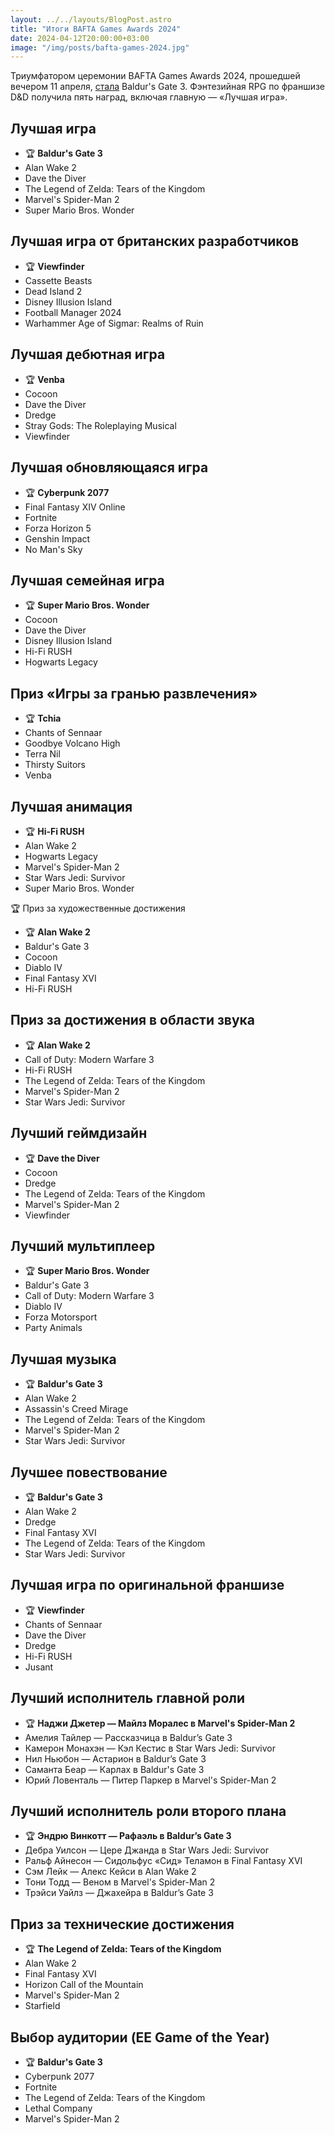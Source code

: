 ```yaml
---
layout: ../../layouts/BlogPost.astro
title: "Итоги BAFTA Games Awards 2024"
date: 2024-04-12T20:00:00+03:00
image: "/img/posts/bafta-games-2024.jpg"
---
```


Триумфатором церемонии BAFTA Games Awards 2024, прошедшей вечером 11 апреля, [стала](https://www.bafta.org/games/awards/2024-nominations-winners) Baldur's Gate 3. Фэнтезийная RPG по франшизе D&D получила пять наград, включая главную — «Лучшая игра».

## Лучшая игра
-   🏆 **Baldur's Gate 3**
-   Alan Wake 2
-   Dave the Diver  
-   The Legend of Zelda: Tears of the Kingdom  
-   Marvel's Spider-Man 2  
-   Super Mario Bros. Wonder   

## Лучшая игра от британских разработчиков
-   🏆 **Viewfinder**
-   Cassette Beasts
-   Dead Island 2  
-   Disney Illusion Island  
-   Football Manager 2024  
-   Warhammer Age of Sigmar: Realms of Ruin   

## Лучшая дебютная игра
-   🏆 **Venba**
-   Cocoon
-   Dave the Diver  
-   Dredge  
-   Stray Gods: The Roleplaying Musical  
-   Viewfinder   

## Лучшая обновляющаяся игра
-   🏆 **Cyberpunk 2077**
-   Final Fantasy XIV Online  
-   Fortnite  
-   Forza Horizon 5  
-   Genshin Impact  
-   No Man's Sky   

## Лучшая семейная игра
-   🏆 **Super Mario Bros. Wonder**   
-   Cocoon
-   Dave the Diver  
-   Disney Illusion Island  
-   Hi-Fi RUSH  
-   Hogwarts Legacy  

## Приз «Игры за гранью развлечения»
-   🏆 **Tchia**
-   Chants of Sennaar
-   Goodbye Volcano High  
-   Terra Nil  
-   Thirsty Suitors  
-   Venba   

## Лучшая анимация
-   🏆 **Hi-Fi RUSH**
-   Alan Wake 2
-   Hogwarts Legacy  
-   Marvel's Spider-Man 2  
-   Star Wars Jedi: Survivor  
-   Super Mario Bros. Wonder   

🏆 Приз за художественные достижения
-   🏆 **Alan Wake 2**
-   Baldur's Gate 3  
-   Cocoon  
-   Diablo IV  
-   Final Fantasy XVI   
-   Hi-Fi RUSH

## Приз за достижения в области звука
-   🏆 **Alan Wake 2**
-   Call of Duty: Modern Warfare 3  
-   Hi-Fi RUSH
-   The Legend of Zelda: Tears of the Kingdom  
-   Marvel's Spider-Man 2  
-   Star Wars Jedi: Survivor   

## Лучший геймдизайн
-   🏆 **Dave the Diver**
-   Cocoon
-   Dredge
-   The Legend of Zelda: Tears of the Kingdom  
-   Marvel's Spider-Man 2  
-   Viewfinder   

## Лучший мультиплеер
-   🏆 **Super Mario Bros. Wonder**   
-   Baldur's Gate 3
-   Call of Duty: Modern Warfare 3  
-   Diablo IV  
-   Forza Motorsport  
-   Party Animals  

## Лучшая музыка
-   🏆 **Baldur's Gate 3**
-   Alan Wake 2
-   Assassin's Creed Mirage  
-   The Legend of Zelda: Tears of the Kingdom  
-   Marvel's Spider-Man 2  
-   Star Wars Jedi: Survivor   

## Лучшее повествование
-   🏆 **Baldur's Gate 3**
-   Alan Wake 2
-   Dredge  
-   Final Fantasy XVI  
-   The Legend of Zelda: Tears of the Kingdom  
-   Star Wars Jedi: Survivor   

## Лучшая игра по оригинальной франшизе
-   🏆 **Viewfinder**  
-   Chants of Sennaar
-   Dave the Diver  
-   Dredge  
-   Hi-Fi RUSH
-   Jusant  

## Лучший исполнитель главной роли
-   🏆 **Наджи Джетер — Майлз Моралес в Marvel's Spider-Man 2**
-   Амелия Тайлер — Рассказчица в Baldur’s Gate 3
-   Камерон Монахэн — Кэл Кестис в Star Wars Jedi: Survivor  
-   Нил Ньюбон — Астарион в Baldur’s Gate 3  
-   Саманта Беар — Карлах в Baldur's Gate 3  
-   Юрий Ловенталь — Питер Паркер в Marvel's Spider-Man 2  

## Лучший исполнитель роли второго плана
-   🏆 **Эндрю Винкотт — Рафаэль в Baldur’s Gate 3**
-   Дебра Уилсон — Цере Джанда в Star Wars Jedi: Survivor  
-   Ральф Айнесон — Сидольфус «Сид» Теламон в Final Fantasy XVI  
-   Сэм Лейк — Алекс Кейси в Alan Wake 2  
-   Тони Тодд — Веном в Marvel's Spider-Man 2  
-   Трэйси Уайлз — Джахейра в Baldur’s Gate 3  
    
## Приз за технические достижения
-   🏆 **The Legend of Zelda: Tears of the Kingdom**
-   Alan Wake 2
-   Final Fantasy XVI  
-   Horizon Call of the Mountain  
-   Marvel's Spider-Man 2  
-   Starfield  

## Выбор аудитории (EE Game of the Year)
-   🏆 **Baldur's Gate 3**
-   Cyberpunk 2077  
-   Fortnite  
-   The Legend of Zelda: Tears of the Kingdom  
-   Lethal Company  
-   Marvel's Spider-Man 2